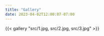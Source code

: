```yaml
---
title: "Gallery"
date: 2023-04-02T12:00:07-07:00
---
```


{{< gallery "src/1.jpg, src/2.jpg, src/3.jpg" >}}

